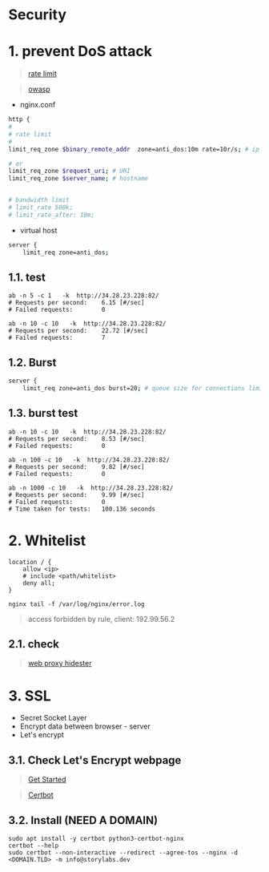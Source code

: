 # Security <!-- omit in toc -->

# 1. prevent DoS attack
> [rate limit](https://www.nginx.com/blog/rate-limiting-nginx/)

> [owasp](https://owasp.org/www-project-top-ten/)


- nginx.conf
```sh
http {
#
# rate limit
#
limit_req_zone $binary_remote_addr  zone=anti_dos:10m rate=10r/s; # ip address, 100 request/s =  1 request every 100ms

# or
limit_req_zone $request_uri; # URI
limit_req_zone $server_name; # hostname


# bandwidth limit
# limit_rate 500k;
# limit_rate_after: 10m;
```
- virtual host
```sh
server {
	limit_req zone=anti_dos;

```

## 1.1. test
```
ab -n 5 -c 1   -k  http://34.28.23.228:82/
# Requests per second:    6.15 [#/sec]
# Failed requests:        0

ab -n 10 -c 10   -k  http://34.28.23.228:82/
# Requests per second:    22.72 [#/sec]
# Failed requests:        7
```

## 1.2. Burst
```sh
server {
	limit_req zone=anti_dos burst=20; # queue size for connections limited

```

## 1.3. burst test
```
ab -n 10 -c 10   -k  http://34.28.23.228:82/
# Requests per second:    8.53 [#/sec]
# Failed requests:        0

ab -n 100 -c 10   -k  http://34.28.23.228:82/
# Requests per second:    9.82 [#/sec]
# Failed requests:        0

ab -n 1000 -c 10   -k  http://34.28.23.228:82/
# Requests per second:    9.99 [#/sec]
# Failed requests:        0
# Time taken for tests:   100.136 seconds
```

# 2. Whitelist
```
location / {
	allow <ip>
	# include <path/whitelist>
	deny all;
}
```
```
nginx tail -f /var/log/nginx/error.log
```
> access forbidden by rule, client: 192.99.56.2


## 2.1. check
> [web proxy hidester](https://hidester.com/proxy/)



# 3. SSL
- Secret Socket Layer
- Encrypt data between browser - server
- Let's encrypt


## 3.1. Check Let's Encrypt webpage
> [Get Started](https://letsencrypt.org/)

> [Certbot](https://certbot.eff.org/)

## 3.2. Install (NEED A DOMAIN)
```
sudo apt install -y certbot python3-certbot-nginx
certbot --help
sudo certbot --non-interactive --redirect --agree-tos --nginx -d <DOMAIN.TLD> -m info@storylabs.dev
```
